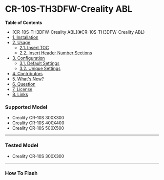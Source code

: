 
# CR-10S-TH3DFW-Creality ABL


**Table of Contents**

<!-- TOC depthFrom:2 -->

- [CR-10S-TH3DFW-Creality ABL](#CR-10S-TH3DFW-Creality ABL)
- [1. Installation](#2-installation)
- [2. Usage](#3-usage)
    - [2.1. Insert TOC](#31-insert-toc)
    - [2.2. Insert Header Number Sections](#32-insert-header-number-sections)
- [3. Configuration](#4-configuration)
    - [3.1. Default Settings](#41-default-settings)
    - [3.2. Unique Settings](#42-unique-settings)
- [4. Contributors](#5-contributors)
- [5. What's New?](#6-whats-new)
- [6. Question](#7-question)
- [7. License](#8-license)
- [8. Links](#9-links)

<!-- /TOC -->
### Supported Model

- Creality CR-10S 300X300 
- Creality CR-10S 400X400 
- Creality CR-10S 500X500


------------


### Tested Model

- Creality CR-10S 300X300

------------


### How To Flash





